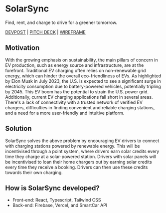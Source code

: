# SolarSync
Find, rent, and charge to drive for a greener tomorrow.

[DEVPOST]() | [PITCH DECK](https://docs.google.com/presentation/d/1dxufNl88dOS6HAQ23oeHjk0XJ1lIa8P8bIBG1wljkv4/edit#slide=id.p) | [WIREFRAME](https://tinyurl.com/2ma2sar6)

## Motivation
With the growing emphasis on sustainability, the main pillars of concern in EV production, such as energy source and infrastructure, are at the forefront. Traditional EV charging often relies on non-renewable grid energy, which can hinder the overall eco-friendliness of EVs. As highlighted by Elon Musk in July 2023, the U.S. is expected to see a significant surge in electricity consumption due to battery-powered vehicles, potentially tripling by 2045. This EV boom has the potential to strain the U.S. power grid. Additionally, current EV charging applications fall short in several areas. There's a lack of connectivity with a trusted network of verified EV chargers, difficulties in finding convenient and reliable charging stations, and a need for a more user-friendly and intuitive platform. 

## Solution
SolarSync solves the above problem by encouraging EV drivers to connect with charging stations powered by renewable energy. This will be incentivised through a point system, where drivers earn solar credits every time they charge at a solar-powered station. Drivers with solar panels will be incentivised to loan their home chargers out by earning solar credits every time they receive a booking. Drivers can then use these credits towards their own charging.

## How is SolarSync developed?
- Front-end: React, Typescript, Tailwind CSS
- Back-end: Firebase, Vercel, and SmartCar API
